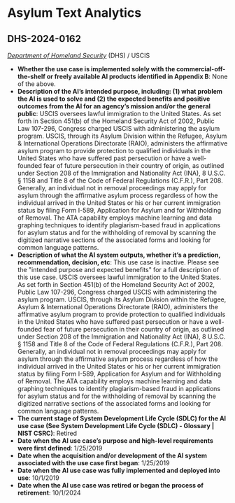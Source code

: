 # Asylum Text Analytics
## DHS-2024-0162
_[Department of Homeland Security](<../3_agency/Department of Homeland Security.md>)_ (DHS) / USCIS


+ **Whether the use case is implemented solely with the commercial-off-the-shelf or freely available AI products identified in Appendix B**: None of the above.
+ **Description of the AI’s intended purpose, including: (1) what problem the AI is used to solve and (2) the expected benefits and positive outcomes from the AI for an agency’s mission and/or the general public**: USCIS oversees lawful immigration to the United States. As set forth in Section 451(b) of the Homeland Security Act of 2002, Public Law 107-296, Congress charged USCIS with administering the asylum program. USCIS, through its Asylum Division within the Refugee, Asylum & International Operations Directorate (RAIO), administers the affirmative asylum program to provide protection to qualified individuals in the United States who have suffered past persecution or have a well-founded fear of future persecution in their country of origin, as outlined under Section 208 of the Immigration and Nationality Act (INA), 8 U.S.C. § 1158 and Title 8 of the Code of Federal Regulations (C.F.R.), Part 208. Generally, an individual not in removal proceedings may apply for asylum through the affirmative asylum process regardless of how the individual arrived in the United States or his or her current immigration status by filing Form I-589, Application for Asylum and for Withholding of Removal. The ATA capability employs machine learning and data graphing techniques to identify plagiarism-based fraud in applications for asylum status and for the withholding of removal by scanning the digitized narrative sections of the associated forms and looking for common language patterns.
+ **Description of what the AI system outputs, whether it’s a prediction, recommendation, decision, etc**: This use case is inactive. Please see the "intended purpose and expected benefits" for a full description of this use case.
USCIS oversees lawful immigration to the United States. As set forth in Section 451(b) of the Homeland Security Act of 2002, Public Law 107-296, Congress charged USCIS with administering the asylum program. USCIS, through its Asylum Division within the Refugee, Asylum & International Operations Directorate (RAIO), administers the affirmative asylum program to provide protection to qualified individuals in the United States who have suffered past persecution or have a well-founded fear of future persecution in their country of origin, as outlined under Section 208 of the Immigration and Nationality Act (INA), 8 U.S.C. § 1158 and Title 8 of the Code of Federal Regulations (C.F.R.), Part 208. Generally, an individual not in removal proceedings may apply for asylum through the affirmative asylum process regardless of how the individual arrived in the United States or his or her current immigration status by filing Form I-589, Application for Asylum and for Withholding of Removal. The ATA capability employs machine learning and data graphing techniques to identify plagiarism-based fraud in applications for asylum status and for the withholding of removal by scanning the digitized narrative sections of the associated forms and looking for common language patterns.
+ **The current stage of System Development Life Cycle (SDLC) for the AI use case (See System Development Life Cycle (SDLC) - Glossary | NIST CSRC)**: Retired
+ **Date when the AI use case’s purpose and high-level requirements were first defined**: 1/25/2019
+ **Date when the acquisition and/or development of the AI system associated with the use case first began**: 1/25/2019
+ **Date when the AI use case was fully implemented and deployed into use**: 10/1/2019
+ **Date when the AI use case was retired or began the process of retirement**: 10/1/2024